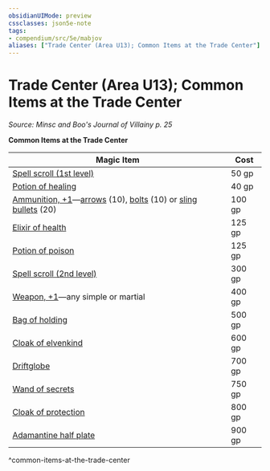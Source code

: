 ```yaml
---
obsidianUIMode: preview
cssclasses: json5e-note
tags:
- compendium/src/5e/mabjov
aliases: ["Trade Center (Area U13); Common Items at the Trade Center"]
---
```

# Trade Center (Area U13); Common Items at the Trade Center
*Source: Minsc and Boo's Journal of Villainy p. 25* 

**Common Items at the Trade Center**

| Magic Item | Cost |
|------------|------|
| [Spell scroll (1st level)](2-Mechanics/CLI/items/spell-scroll-1st-level.md) | 50 gp |
| [Potion of healing](2-Mechanics/CLI/items/potion-of-healing.md) | 40 gp |
| [Ammunition, +1](2-Mechanics/CLI/items/1-ammunition.md)—[arrows](2-Mechanics/CLI/items/1-ammunition.md) (10), [bolts](2-Mechanics/CLI/items/1-ammunition.md) (10) or [sling bullets](2-Mechanics/CLI/items/1-ammunition.md) (20) | 100 gp |
| [Elixir of health](2-Mechanics/CLI/items/elixir-of-health.md) | 125 gp |
| [Potion of poison](2-Mechanics/CLI/items/potion-of-poison.md) | 125 gp |
| [Spell scroll (2nd level)](2-Mechanics/CLI/items/spell-scroll-2nd-level.md) | 300 gp |
| [Weapon, +1](2-Mechanics/CLI/items/1-weapon.md)—any simple or martial | 400 gp |
| [Bag of holding](2-Mechanics/CLI/items/bag-of-holding.md) | 500 gp |
| [Cloak of elvenkind](2-Mechanics/CLI/items/cloak-of-elvenkind.md) | 600 gp |
| [Driftglobe](2-Mechanics/CLI/items/driftglobe.md) | 700 gp |
| [Wand of secrets](2-Mechanics/CLI/items/wand-of-secrets.md) | 750 gp |
| [Cloak of protection](2-Mechanics/CLI/items/cloak-of-protection.md) | 800 gp |
| [Adamantine half plate](2-Mechanics/CLI/items/adamantine-armor.md) | 900 gp |
^common-items-at-the-trade-center